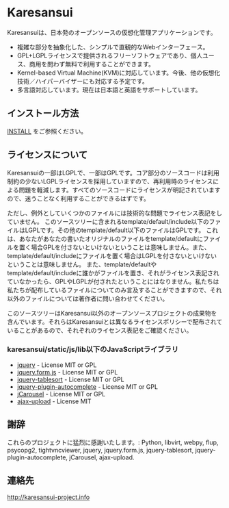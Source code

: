 Karesansui
==========

Karesansuiは、日本発のオープンソースの仮想化管理アプリケーションです。

 * 複雑な部分を抽象化した、シンプルで直観的なWebインターフェース。
 * GPL+LGPLライセンスで提供されるフリーソフトウェアであり、個人ユース、商用を問わず無料で利用することができます。
 * Kernel-based Virtual Machine(KVM)に対応しています。今後、他の仮想化技術／ハイパーバイザーにも対応する予定です。
 * 多言語対応しています。現在は日本語と英語をサポートしています。

インストール方法
----------------
[INSTALL](http://github.com/karesansui/karesansui/blob/master/INSTALL.ja.md) をご参照ください。

ライセンスについて
------------------
Karesansuiの一部はLGPLで、一部はGPLです。コア部分のソースコードは利用制約の少ないLGPLライセンスを採用していますので、再利用時のライセンスによる問題を軽減します。すべてのソースコードにライセンスが明記されていますので、迷うことなく利用することができるはずです。 

ただし、例外としていくつかのファイルには技術的な問題でライセンス表記をしていません。
このソースツリーに含まれるtemplate/default/include以下のファイルはLGPLです。その他のtemplate/default以下のファイルはGPLです。
これは、あなたがあなたの書いたオリジナルのファイルをtemplate/defaultにファイルを置く場合GPLを付さないといけないということは意味しません。また、template/default/includeにファイルを置く場合はLGPLを付さないといけないということは意味しません。
また、template/defaultやtemplate/default/includeに誰かがファイルを置き、それがライセンス表記されていなかったら、GPLやLGPLが付されたということにはなりません。私たちは私たちが配布しているファイルについてのみ言及することができますので、それ以外のファイルについては著作者に問い合わせてください。

このソースツリーはKaresansui以外のオープンソースプロジェクトの成果物を含んでいます。それらはKaresansuiとは異なるライセンスポリシーで配布されていることがあるので、それぞれのライセンス表記をご確認ください。

### karesansui/static/js/lib以下のJavaScriptライブラリ ###

* [jquery](http://jquery.com/) - License MIT or GPL
* [jquery.form.js](http://malsup.com/jquery/form/) - License MIT or GPL
* [jquery-tablesort](http://tablesorter.com/docs/) - License  MIT or GPL
* [jquery-plugin-autocomplete](http://bassistance.de/jquery-plugins/jquery-plugin-autocomplete/) - License  MIT or GPL
* [jCarousel](http://sorgalla.com/jcarousel/) - License  MIT or GPL
* [ajax-upload](http://valums.com/ajax-upload/) - License  MIT

謝辞
----
これらのプロジェクトに猛烈に感謝いたします。: Python, libvirt, webpy, flup, psycopg2, tightvncviewer, jquery, jquery.form.js, jquery-tablesort, jquery-plugin-autocomplete, jCarousel, ajax-upload.


連絡先
------
http://karesansui-project.info

